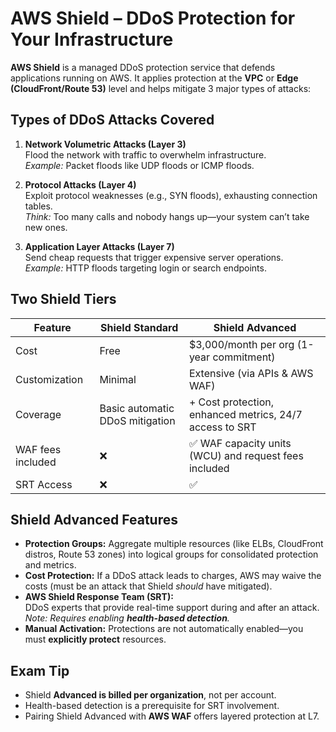 #  AWS Shield – DDoS Protection for Your Infrastructure

**AWS Shield** is a managed DDoS protection service that defends applications running on AWS. It applies protection at the **VPC** or **Edge (CloudFront/Route 53)** level and helps mitigate 3 major types of attacks:


##  Types of DDoS Attacks Covered

1. **Network Volumetric Attacks (Layer 3)**  
   Flood the network with traffic to overwhelm infrastructure.  
   *Example:* Packet floods like UDP floods or ICMP floods.

2. **Protocol Attacks (Layer 4)**  
   Exploit protocol weaknesses (e.g., SYN floods), exhausting connection tables.  
   *Think:* Too many calls and nobody hangs up—your system can’t take new ones.

3. **Application Layer Attacks (Layer 7)**  
   Send cheap requests that trigger expensive server operations.  
   *Example:* HTTP floods targeting login or search endpoints.



## Two Shield Tiers

| Feature | **Shield Standard** | **Shield Advanced** |
|---------|---------------------|----------------------|
| Cost | Free | $3,000/month per org (1-year commitment) |
| Customization | Minimal | Extensive (via APIs & AWS WAF) |
| Coverage | Basic automatic DDoS mitigation | + Cost protection, enhanced metrics, 24/7 access to SRT |
| WAF fees included | ❌ | ✅ WAF capacity units (WCU) and request fees included |
| SRT Access | ❌ | ✅ |



## Shield Advanced Features

- **Protection Groups:** Aggregate multiple resources (like ELBs, CloudFront distros, Route 53 zones) into logical groups for consolidated protection and metrics.
- **Cost Protection:** If a DDoS attack leads to charges, AWS may waive the costs (must be an attack that Shield *should* have mitigated).
- **AWS Shield Response Team (SRT):**  
  DDoS experts that provide real-time support during and after an attack.  
  _Note: Requires enabling **health-based detection**._
- **Manual Activation:** Protections are not automatically enabled—you must **explicitly protect** resources.


## Exam Tip

- Shield **Advanced is billed per organization**, not per account.
- Health-based detection is a prerequisite for SRT involvement.
- Pairing Shield Advanced with **AWS WAF** offers layered protection at L7.

